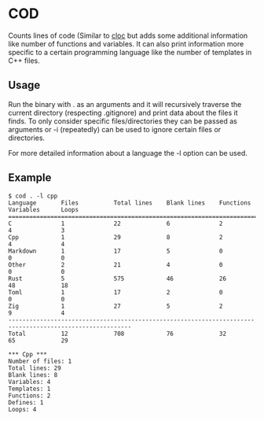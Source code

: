# COD

Counts lines of code (Similar to [cloc](https://github.com/AlDanial/cloc)
but adds some additional information like number of functions and variables.
It can also print information more specific to a certain programming language
like the number of templates in C++ files.

## Usage

Run the binary with . as an arguments and it will recursively traverse the current directory
(respecting .gitignore) and print data about the files it finds. To only consider specific
files/directories they can be passed as arguments or -i (repeatedly) can be used to ignore
certain files or directories.

For more detailed information about a language the -l option can be used.

## Example
```
$ cod . -l cpp
Language       Files          Total lines    Blank lines    Functions      Variables      Loops
=========================================================================================================
C              1              22             6              2              4              3
Cpp            1              29             8              2              4              4
Markdown       1              17             5              0              0              0
Other          2              21             4              0              0              0
Rust           5              575            46             26             48             18
Toml           1              17             2              0              0              0
Zig            1              27             5              2              9              4
---------------------------------------------------------------------------------------------------------
Total          12             708            76             32             65             29

*** Cpp ***
Number of files: 1
Total lines: 29
Blank lines: 8
Variables: 4
Templates: 1
Functions: 2
Defines: 1
Loops: 4
```
